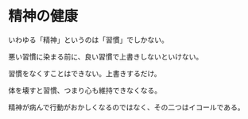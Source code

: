 # 精神の健康

いわゆる「精神」というのは「習慣」でしかない。

悪い習慣に染まる前に、良い習慣で上書きしないといけない。

習慣をなくすことはできない。上書きするだけ。

体を壊すと習慣、つまり心も維持できなくなる。

精神が病んで行動がおかしくなるのではなく、その二つはイコールである。
